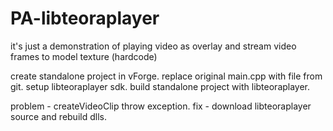 PA-libteoraplayer
=================
it's just a demonstration of playing video as overlay and
stream video frames to model texture (hardcode)

create standalone project in vForge.
replace original main.cpp with file from git.
setup libteoraplayer sdk.
build standalone project with libteoraplayer.

problem -
  createVideoClip throw exception. 
fix -
  download libteoraplayer source and rebuild dlls.

